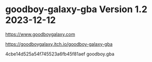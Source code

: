 # goodboy-galaxy-gba Version 1.2 2023-12-12
<https://www.goodboygalaxy.com>

<https://goodboygalaxy.itch.io/goodboy-galaxy-gba>

4cbe14d525a54f745523a6fb45f81aef  goodboy.gba
